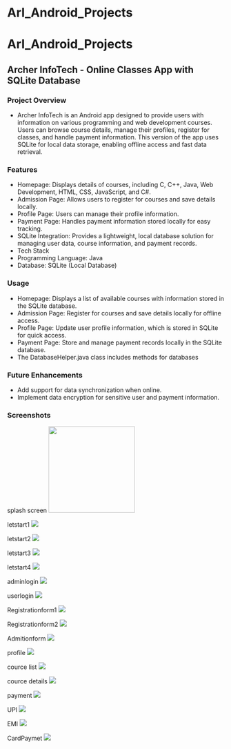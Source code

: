 # ArI_Android_Projects
# ArI_Android_Projects
## Archer InfoTech - Online Classes App with SQLite Database
### Project Overview
- Archer InfoTech is an Android app designed to provide users with information on various programming and web development courses. Users can browse course details, manage their profiles, register for classes, and handle payment information. This version of the app uses SQLite for local data storage, enabling offline access and fast data retrieval.

### Features
- Homepage: Displays details of courses, including C, C++, Java, Web Development, HTML, CSS, JavaScript, and C#.
- Admission Page: Allows users to register for courses and save details locally.
- Profile Page: Users can manage their profile information.
- Payment Page: Handles payment information stored locally for easy tracking.
- SQLite Integration: Provides a lightweight, local database solution for managing user data, course information, and payment records.
- Tech Stack
- Programming Language: Java
- Database: SQLite (Local Database)

### Usage
- Homepage: Displays a list of available courses with information stored in the SQLite database.
- Admission Page: Register for courses and save details locally for offline access.
- Profile Page: Update user profile information, which is stored in SQLite for quick access.
- Payment Page: Store and manage payment records locally in the SQLite database.
- The DatabaseHelper.java class includes methods for databases

### Future Enhancements
- Add support for data synchronization when online.
- Implement data encryption for sensitive user and payment information.

### Screenshots

splash screen
  <img src="https://github.com/ArcherInfotechInhouseTraining/ArI_Android_Projects/blob/main/Batch%201/Pooja/Project%201%20using%20SQLite/Output%20Screenshots/splashScreen.jpeg?raw=true" height="200">

letstart1
  <img src="https://github.com/ArcherInfotechInhouseTraining/ArI_Android_Projects/blob/main/Batch%201/Pooja/Project%201%20using%20SQLite/Output%20Screenshots/LetsStartOne.jpeg?raw=true">

letstart2
  <img src ="https://github.com/ArcherInfotechInhouseTraining/ArI_Android_Projects/blob/main/Batch%201/Pooja/Project%201%20using%20SQLite/Output%20Screenshots/LetsStartTwo.jpeg?raw=true">

letstart3
  <img src="https://github.com/ArcherInfotechInhouseTraining/ArI_Android_Projects/blob/main/Batch%201/Pooja/Project%201%20using%20SQLite/Output%20Screenshots/LetsStartThree.jpeg?raw=true">

letstart4
  <img src="https://github.com/ArcherInfotechInhouseTraining/ArI_Android_Projects/blob/main/Batch%201/Pooja/Project%201%20using%20SQLite/Output%20Screenshots/LetsStartFour.jpeg?raw=true">
  
adminlogin
  <img src="https://github.com/ArcherInfotechInhouseTraining/ArI_Android_Projects/blob/main/Batch%201/Pooja/Project%201%20using%20SQLite/Output%20Screenshots/AdminLogIn.jpeg?raw=true">

userlogin
  <img src="https://github.com/ArcherInfotechInhouseTraining/ArI_Android_Projects/blob/main/Batch%201/Pooja/Project%201%20using%20SQLite/Output%20Screenshots/UserLogIn.jpeg?raw=true">

Registrationform1
  <img src="https://github.com/ArcherInfotechInhouseTraining/ArI_Android_Projects/blob/main/Batch%201/Pooja/Project%201%20using%20SQLite/Output%20Screenshots/RegistrationOne.jpeg?raw=true">

Registrationform2
  <img src="https://github.com/ArcherInfotechInhouseTraining/ArI_Android_Projects/blob/main/Batch%201/Pooja/Project%201%20using%20SQLite/Output%20Screenshots/RegstrationTwo.jpeg?raw=true">

Admitionform
  <img src="https://github.com/ArcherInfotechInhouseTraining/ArI_Android_Projects/blob/main/Batch%201/Pooja/Project%201%20using%20SQLite/Output%20Screenshots/AdmissionForm.jpeg?raw=true">

profile
  <img src="https://github.com/ArcherInfotechInhouseTraining/ArI_Android_Projects/blob/main/Batch%201/Pooja/Project%201%20using%20SQLite/Output%20Screenshots/ProfilePage.jpeg?raw=true">

cource list
  <img src= "https://github.com/ArcherInfotechInhouseTraining/ArI_Android_Projects/blob/main/Batch%201/Pooja/Project%201%20using%20SQLite/Output%20Screenshots/CourceList.jpeg?raw=true">

cource details
  <img src = "https://github.com/ArcherInfotechInhouseTraining/ArI_Android_Projects/blob/main/Batch%201/Pooja/Project%201%20using%20SQLite/Output%20Screenshots/DetaillsAboutCource.jpeg?raw=true">

payment
  <img src = "https://github.com/ArcherInfotechInhouseTraining/ArI_Android_Projects/blob/main/Batch%201/Pooja/Project%201%20using%20SQLite/Output%20Screenshots/PaymentPage.jpeg?raw=true">

UPI
<img src="https://github.com/ArcherInfotechInhouseTraining/ArI_Android_Projects/blob/main/Batch%201/Pooja/Project%201%20using%20SQLite/Output%20Screenshots/PayWithUPI.jpeg?raw=true">

EMI
<img src="https://github.com/ArcherInfotechInhouseTraining/ArI_Android_Projects/blob/main/Batch%201/Pooja/Project%201%20using%20SQLite/Output%20Screenshots/EMI.jpeg?raw=true">

CardPaymet
<img src="https://github.com/ArcherInfotechInhouseTraining/ArI_Android_Projects/blob/main/Batch%201/Pooja/Project%201%20using%20SQLite/Output%20Screenshots/CardPayment.jpeg?raw=true">

  

  
  
  
